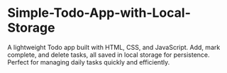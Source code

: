 # Simple-Todo-App-with-Local-Storage
A lightweight Todo app built with HTML, CSS, and JavaScript. Add, mark complete, and delete tasks, all saved in local storage for persistence. Perfect for managing daily tasks quickly and efficiently.
